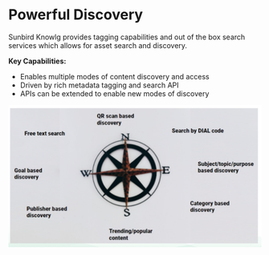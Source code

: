 # Powerful Discovery

Sunbird Knowlg provides tagging capabilities and out of the box search services which allows for asset search and discovery.

**Key Capabilities:**

* Enables multiple modes of content discovery and access
* Driven by rich metadata tagging and search API
* APIs can be extended to enable new modes of discovery

![](<../../.gitbook/assets/Screen Shot 2022-03-25 at 2.22.11 PM.png>)
